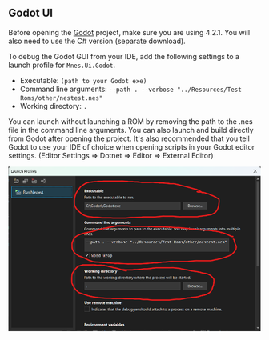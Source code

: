 ## Godot UI
Before opening the [Godot](https://godotengine.org/) project, make sure you are using 4.2.1. You will also need to use the C# version (separate download).

To debug the Godot GUI from your IDE, add the following settings to a launch profile for `Mnes.Ui.Godot`.

 - Executable: `(path to your Godot exe)`
 - Command line arguments: `--path . --verbose "../Resources/Test Roms/other/nestest.nes"`
 - Working directory: `.`

You can launch without launching a ROM by removing the path to the .nes file in the command line arguments. You can also launch and build directly from Godot after opening the project. It's also recommended that you tell Godot to use your IDE of choice when opening scripts in your Godot editor settings. (Editor Settings => Dotnet => Editor => External Editor)

![Settings](Resources/Images/Setup%20MNES%20Godot.png)
